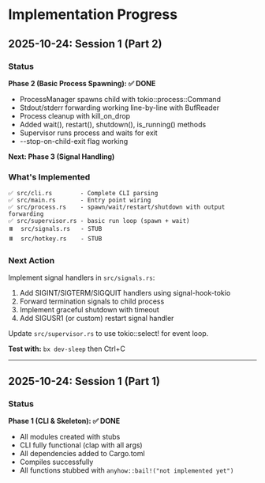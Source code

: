 # Implementation Progress

## 2025-10-24: Session 1 (Part 2)

### Status

**Phase 2 (Basic Process Spawning): ✅ DONE**

- ProcessManager spawns child with tokio::process::Command
- Stdout/stderr forwarding working line-by-line with BufReader
- Process cleanup with kill_on_drop
- Added wait(), restart(), shutdown(), is_running() methods
- Supervisor runs process and waits for exit
- --stop-on-child-exit flag working

**Next: Phase 3 (Signal Handling)**

### What's Implemented

```
✅ src/cli.rs        - Complete CLI parsing
✅ src/main.rs       - Entry point wiring
✅ src/process.rs    - spawn/wait/restart/shutdown with output forwarding
✅ src/supervisor.rs - basic run loop (spawn + wait)
⏸️  src/signals.rs   - STUB
⏸️  src/hotkey.rs    - STUB
```

### Next Action

Implement signal handlers in `src/signals.rs`:

1. Add SIGINT/SIGTERM/SIGQUIT handlers using signal-hook-tokio
2. Forward termination signals to child process
3. Implement graceful shutdown with timeout
4. Add SIGUSR1 (or custom) restart signal handler

Update `src/supervisor.rs` to use tokio::select! for event loop.

**Test with:** `bx dev-sleep` then Ctrl+C

---

## 2025-10-24: Session 1 (Part 1)

### Status

**Phase 1 (CLI & Skeleton): ✅ DONE**

- All modules created with stubs
- CLI fully functional (clap with all args)
- All dependencies added to Cargo.toml
- Compiles successfully
- All functions stubbed with `anyhow::bail!("not implemented yet")`
